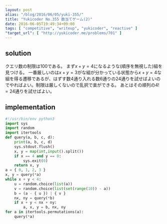 ```yaml
---
layout: post
alias: "/blog/2016/06/05/yuki-355/"
title: "Yukicoder No.355 数当てゲーム(2)"
date: 2016-06-05T19:49:34+09:00
tags: [ "competitive", "writeup", "yukicoder", "reactive" ]
"target_url": [ "http://yukicoder.me/problems/701" ]
---
```


## solution

クエリ数の制限は$100$である。
まず$x + y = 4$になるような(順序を無視した)組を見つける。
一番厳しいのは$x + y = 3$がな組が分かっている状態から$x + y = 4$な組を得る遷移であるが、はずす数$4$通り入れる数$6$通りの$24$通りを試せばよいのでやればよい。制限は厳しくないので乱択で楽ができる。
あとはその順列の$4! = 24$通りを試せばよい。

## implementation

``` python
#!/usr/bin/env python3
import sys
import random
import itertools
def query(a, b, c, d):
    print(a, b, c, d)
    sys.stdout.flush()
    x, y = map(int,input().split())
    if x == 4 and y == 0:
        sys.exit(0)
    return x, y
a = { 0, 1, 2, 3 }
x, y = query(*a)
while x + y < 4:
    u = random.choice(list(a))
    v = random.choice(list(set(range(10)) - a))
    b = (a - { u }) | { v }
    nx, ny = query(*b)
    if x + y < nx + ny:
        a, x, y = b, nx, ny
for a in itertools.permutations(a):
    query(*a)
```
